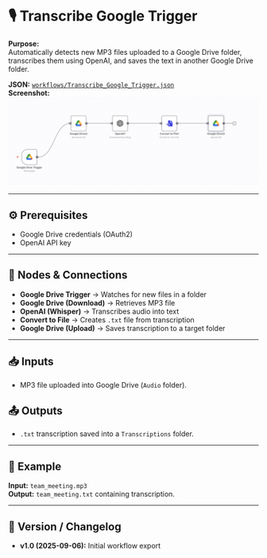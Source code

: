 # 🎙️ Transcribe Google Trigger  

**Purpose:**  
Automatically detects new MP3 files uploaded to a Google Drive folder, transcribes them using OpenAI, and saves the text in another Google Drive folder.  

**JSON:** [`workflows/Transcribe_Google_Trigger.json`](../workflows/Transcribe_Google_Trigger.json)  
**Screenshot:** ![Transcribe Google Trigger](../images/transcribe-google-trigger.png)  

---

## ⚙️ Prerequisites
- Google Drive credentials (OAuth2)  
- OpenAI API key  

---

## 🧩 Nodes & Connections
- **Google Drive Trigger** → Watches for new files in a folder  
- **Google Drive (Download)** → Retrieves MP3 file  
- **OpenAI (Whisper)** → Transcribes audio into text  
- **Convert to File** → Creates `.txt` file from transcription  
- **Google Drive (Upload)** → Saves transcription to a target folder  

---

## 📥 Inputs
- MP3 file uploaded into Google Drive (`Audio` folder).  

## 📤 Outputs
- `.txt` transcription saved into a `Transcriptions` folder.  

---

## 🧪 Example
**Input:** `team_meeting.mp3`  
**Output:** `team_meeting.txt` containing transcription.  

---

## 📝 Version / Changelog
- **v1.0 (2025-09-06):** Initial workflow export  
